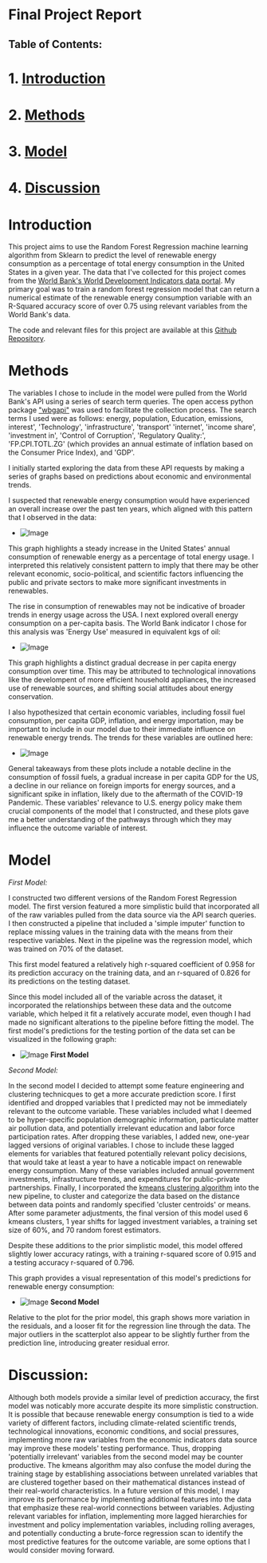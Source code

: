 # Final Project Report 

## Table of Contents:
# 1. [Introduction](#introduction)
# 2. [Methods](#methods)
# 3. [Model](#model)
# 4. [Discussion](#discussion)

# Introduction

This project aims to use the Random Forest Regression machine learning algorithm from Sklearn to predict the level of renewable energy consumption as a percentage of total energy consumption in the United States in a given year. The data that I've collected for this project comes from the [World Bank's World Development Indicators data portal](https://databank.worldbank.org/reports.aspx?source=2&series=EG.FEC.RNEW.ZS&country=). My primary goal was to train a random forest regression model that can return a numerical estimate of the renewable energy consumption variable with an R-Squared accuracy score of over 0.75 using relevant variables from the World Bank's data. 

The code and relevant files for this project are available at this [Github Repository](...). 

# Methods 
The variables I chose to include in the model were pulled from the World Bank's API using a series of search term queries. The open access python package ["wbgapi"](https://pypi.org/project/wbgapi/) was used to facilitate the collection process. The search terms I used were as follows: energy, population, Education, emissions, interest', 'Technology', 'infrastructure', 'transport' 'internet', 'income share', 'investment in', 'Control of Corruption', 'Regulatory Quality:', 'FP.CPI.TOTL.ZG' (which provides an annual estimate of inflation based on the Consumer Price Index), and 'GDP'. 

I initially started exploring the data from these API requests by making a series of graphs based on predictions about economic and environmental trends. 

I suspected that renewable energy consumption would have experienced an overall increase over the past ten years, which aligned with this pattern that I observed in the data: 
* ![Image](Images/renewableconsumption.png)

This graph highlights a steady increase in the United States' annual consumption of renewable energy as a percentage of total energy usage. I interpreted this relatively consistent pattern to imply that there may be other relevant economic, socio-political, and scientific factors influencing the public and private sectors to make more significant investments in renewables. 

The rise in consumption of renewables may not be indicative of broader trends in energy usage across the USA. I next explored overall energy consumption on a per-capita basis. The World Bank indicator I chose for this analysis was 'Energy Use' measured in equivalent kgs of oil:

* ![Image](Images/totalconsumption.png)

This graph highlights a distinct gradual decrease in per capita energy consumption over time. This may be attributed to technological innovations like the develompent of more efficient household appliances, the increased use of renewable sources, and shifting social attitudes about energy conservation. 

I also hypothesized that certain economic variables, including fossil fuel consumption, per capita GDP, inflation, and energy importation, may be important to include in our model due to their immediate influence on renewable energy trends. The trends for these variables are outlined here: 

* ![Image](Images/fourplots.png)

General takeaways from these plots include a notable decline in the consumption of fossil fuels, a gradual increase in per capita GDP for the US, a decline in our reliance on foreign imports for energy sources, and a significant spike in inflation, likely due to the aftermath of the COVID-19 Pandemic. These variables' relevance to U.S. energy policy make them crucial components of the model that I constructed, and these plots gave me a better understanding of the pathways through which they may influence the outcome variable of interest. 

# Model
*First Model:*

I constructed two different versions of the Random Forest Regression model. The first version featured a more simplistic build that incorporated all of the raw variables pulled from the data source via the API search queries. I then constructed a pipeline that included a 'simple imputer' function to replace missing values in the training data with the means from their respective variables. Next in the pipeline was the regression model, which was trained on 70% of the dataset. 

This first model featured a relatively high r-squared coefficient of 0.958 for its prediction accuracy on the training data, and an r-squared of 0.826 for its predictions on the testing dataset. 

Since this model included all of the variable across the dataset, it incorporated the relationships between these data and the outcome variable, which helped it fit a relatively accurate model, even though I had made no significant alterations to the pipeline before fitting the model. The first model's predictions for the testing portion of the data set can be visualized in the following graph: 

* ![Image](Images/model1.png)
**First Model**

*Second Model:*

In the second model I decided to attempt some feature engineering and clustering technicques to get a more accurate prediction score. I first identified and dropped variables that I predicted may not be immediately relevant to the outcome variable. These variables included what I deemed to be hyper-specific population demographic information, particulate matter air pollution data, and potentially irrelevant education and labor force participation rates. After dropping these variables, I added new, one-year lagged versions of original variables. I chose to include these lagged elements for variables that featured potentially relevant policy decisions, that would take at least a year to have a noticable impact on renewable energy consumption. Many of these variables included annual government investments, infrastructure trends, and expenditures for public-private partnerships. Finally, I incorporated the [kmeans clustering algorithm](https://www.geeksforgeeks.org/machine-learning/k-means-clustering-introduction/) into the new pipeline, to cluster and categorize the data based on the distance between data points and randomly specified 'cluster centroids' or means. After some parameter adjustments, the final version of this model used 6 kmeans clusters, 1 year shifts for lagged investment variables, a training set size of 60%, and 70 random forest estimators. 

Despite these additions to the prior simplistic model, this model offered slightly lower accuracy ratings, with a training r-squared score of 0.915 and a testing accuracy r-squared of 0.796. 

This graph provides a visual representation of this model's predictions for renewable energy consumption: 

* ![Image](Images/kmeans.png)
**Second Model**

Relative to the plot for the prior model, this graph shows more variation in the residuals, and a looser fit for the regression line through the data. The major outliers in the scatterplot also appear to be slightly further from the prediction line, introducing greater residual error. 

# Discussion:
Although both models provide a similar level of prediction accuracy, the first model was noticably more accurate despite its more simplistic construction. It is possible that because renewable energy consumption is tied to a wide variety of different factors, including climate-related scientific trends, technological innovations, economic conditions, and social pressures, implementing more raw variables from the economic indicators data source may improve these models' testing performance. Thus, dropping 'potentially irrelevant' variables from the second model may be counter productive. The kmeans algorithm may also confuse the model during the training stage by establishing associations between unrelated variables that are clustered together based on their mathematical distances instead of their real-world characteristics. In a future version of this model, I may improve its performance by implementing additional features into the data that emphasize these real-world connections between variables. Adjusting relevant variables for inflation, implementing more lagged hierarchies for investment and policy implementation variables, including rolling averages, and potentially conducting a brute-force regression scan to identify the most predictive features for the outcome variable, are some options that I would consider moving forward. 










